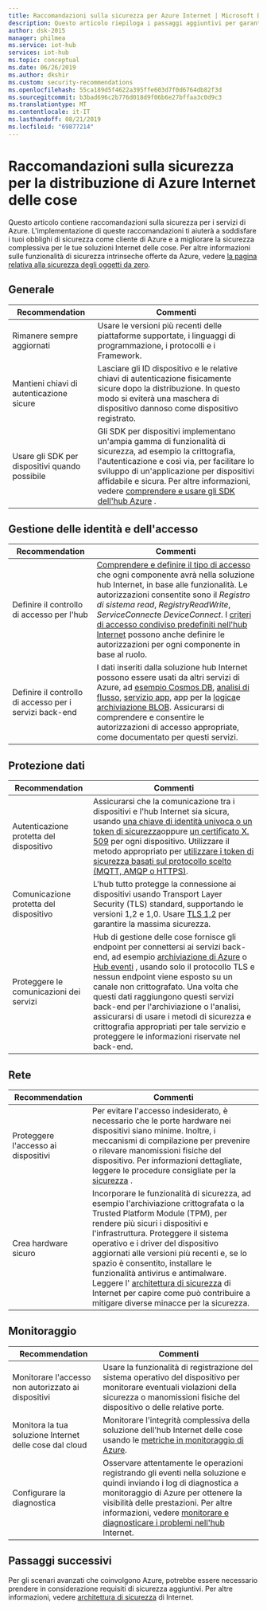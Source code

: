 ```yaml
---
title: Raccomandazioni sulla sicurezza per Azure Internet | Microsoft Docs
description: Questo articolo riepiloga i passaggi aggiuntivi per garantire la sicurezza nella soluzione hub Azure.
author: dsk-2015
manager: philmea
ms.service: iot-hub
services: iot-hub
ms.topic: conceptual
ms.date: 06/26/2019
ms.author: dkshir
ms.custom: security-recommendations
ms.openlocfilehash: 55ca189d5f4622a395ffe603d7f0d6764db82f3d
ms.sourcegitcommit: b3bad696c2b776d018d9f06b6e27bffaa3c0d9c3
ms.translationtype: MT
ms.contentlocale: it-IT
ms.lasthandoff: 08/21/2019
ms.locfileid: "69877214"
---
```

# <a name="security-recommendations-for-azure-internet-of-things-iot-deployment"></a>Raccomandazioni sulla sicurezza per la distribuzione di Azure Internet delle cose

Questo articolo contiene raccomandazioni sulla sicurezza per i servizi di Azure. L'implementazione di queste raccomandazioni ti aiuterà a soddisfare i tuoi obblighi di sicurezza come cliente di Azure e a migliorare la sicurezza complessiva per le tue soluzioni Internet delle cose. Per altre informazioni sulle funzionalità di sicurezza intrinseche offerte da Azure, vedere [la pagina relativa alla sicurezza degli oggetti da zero](iot-security-ground-up.md).

## <a name="general"></a>Generale

| Recommendation | Commenti |
|-|-|
| Rimanere sempre aggiornati | Usare le versioni più recenti delle piattaforme supportate, i linguaggi di programmazione, i protocolli e i Framework. |
| Mantieni chiavi di autenticazione sicure | Lasciare gli ID dispositivo e le relative chiavi di autenticazione fisicamente sicure dopo la distribuzione. In questo modo si eviterà una maschera di dispositivo dannoso come dispositivo registrato. |
| Usare gli SDK per dispositivi quando possibile | Gli SDK per dispositivi implementano un'ampia gamma di funzionalità di sicurezza, ad esempio la crittografia, l'autenticazione e così via, per facilitare lo sviluppo di un'applicazione per dispositivi affidabile e sicura. Per altre informazioni, vedere [comprendere e usare gli SDK dell'hub Azure](https://docs.microsoft.com/azure/iot-hub/iot-hub-devguide-sdks) . |


## <a name="identity-and-access-management"></a>Gestione delle identità e dell'accesso

| Recommendation | Commenti |
|-|-|
| Definire il controllo di accesso per l'hub | [Comprendere e definire il tipo di accesso](iot-security-deployment.md#securing-the-cloud) che ogni componente avrà nella soluzione hub Internet, in base alle funzionalità. Le autorizzazioni consentite sono il *Registro di sistema read*, *RegistryReadWrite*, *ServiceConnect*e *DeviceConnect*. I [criteri di accesso condiviso predefiniti nell'hub Internet](https://docs.microsoft.com/azure/iot-hub/iot-hub-devguide-security#access-control-and-permissions) possono anche definire le autorizzazioni per ogni componente in base al ruolo. |
| Definire il controllo di accesso per i servizi back-end | I dati inseriti dalla soluzione hub Internet possono essere usati da altri servizi di Azure, ad [esempio Cosmos DB](https://docs.microsoft.com/azure/cosmos-db/), [analisi di flusso](https://docs.microsoft.com/azure/stream-analytics/), [servizio app](https://docs.microsoft.com/azure/app-service/), app per la [logica](https://docs.microsoft.com/azure/logic-apps/)e [archiviazione BLOB](https://docs.microsoft.com/azure/storage/blobs/storage-blobs-introduction). Assicurarsi di comprendere e consentire le autorizzazioni di accesso appropriate, come documentato per questi servizi. |


## <a name="data-protection"></a>Protezione dati

| Recommendation | Commenti |
|-|-|
| Autenticazione protetta del dispositivo | Assicurarsi che la comunicazione tra i dispositivi e l'hub Internet sia sicura, usando [una chiave di identità univoca o un token di sicurezza](iot-security-deployment.md#iot-hub-security-tokens)oppure [un certificato X. 509](iot-security-deployment.md#x509-certificate-based-device-authentication) per ogni dispositivo. Utilizzare il metodo appropriato per [utilizzare i token di sicurezza basati sul protocollo scelto (MQTT, AMQP o HTTPS)](https://docs.microsoft.com/azure/iot-hub/iot-hub-devguide-security). |
| Comunicazione protetta del dispositivo | L'hub tutto protegge la connessione ai dispositivi usando Transport Layer Security (TLS) standard, supportando le versioni 1,2 e 1,0. Usare [TLS 1,2](https://tools.ietf.org/html/rfc5246) per garantire la massima sicurezza. |
| Proteggere le comunicazioni dei servizi | Hub di gestione delle cose fornisce gli endpoint per connettersi ai servizi back-end, ad esempio [archiviazione di Azure](/azure/storage/) o [Hub eventi](/azure/event-hubs) , usando solo il protocollo TLS e nessun endpoint viene esposto su un canale non crittografato. Una volta che questi dati raggiungono questi servizi back-end per l'archiviazione o l'analisi, assicurarsi di usare i metodi di sicurezza e crittografia appropriati per tale servizio e proteggere le informazioni riservate nel back-end. |


## <a name="networking"></a>Rete

| Recommendation | Commenti |
|-|-|
| Proteggere l'accesso ai dispositivi | Per evitare l'accesso indesiderato, è necessario che le porte hardware nei dispositivi siano minime. Inoltre, i meccanismi di compilazione per prevenire o rilevare manomissioni fisiche del dispositivo. Per informazioni dettagliate, leggere le procedure consigliate per la [sicurezza](iot-security-best-practices.md) . |
| Crea hardware sicuro | Incorporare le funzionalità di sicurezza, ad esempio l'archiviazione crittografata o la Trusted Platform Module (TPM), per rendere più sicuri i dispositivi e l'infrastruttura. Proteggere il sistema operativo e i driver del dispositivo aggiornati alle versioni più recenti e, se lo spazio è consentito, installare le funzionalità antivirus e antimalware. Leggere l' [architettura di sicurezza](iot-security-architecture.md) di Internet per capire come può contribuire a mitigare diverse minacce per la sicurezza. |


## <a name="monitoring"></a>Monitoraggio

| Recommendation | Commenti |
|-|-|
| Monitorare l'accesso non autorizzato ai dispositivi |  Usare la funzionalità di registrazione del sistema operativo del dispositivo per monitorare eventuali violazioni della sicurezza o manomissioni fisiche del dispositivo o delle relative porte. |
| Monitora la tua soluzione Internet delle cose dal cloud | Monitorare l'integrità complessiva della soluzione dell'hub Internet delle cose usando le [metriche in monitoraggio di Azure](https://docs.microsoft.com/azure/iot-hub/iot-hub-metrics). |
| Configurare la diagnostica | Osservare attentamente le operazioni registrando gli eventi nella soluzione e quindi inviando i log di diagnostica a monitoraggio di Azure per ottenere la visibilità delle prestazioni. Per altre informazioni, vedere [monitorare e diagnosticare i problemi nell'hub](https://docs.microsoft.com/azure/iot-hub/iot-hub-monitor-resource-health) Internet. |

## <a name="next-steps"></a>Passaggi successivi

Per gli scenari avanzati che coinvolgono Azure, potrebbe essere necessario prendere in considerazione requisiti di sicurezza aggiuntivi. Per altre informazioni, vedere [architettura di sicurezza](iot-security-architecture.md) di Internet.


